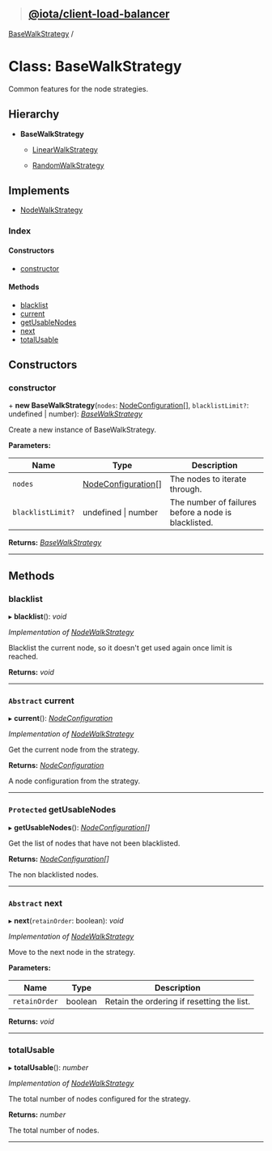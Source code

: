> ## [@iota/client-load-balancer](../README.md)

[BaseWalkStrategy](basewalkstrategy.md) /

# Class: BaseWalkStrategy

Common features for the node strategies.

## Hierarchy

* **BaseWalkStrategy**

  * [LinearWalkStrategy](linearwalkstrategy.md)

  * [RandomWalkStrategy](randomwalkstrategy.md)

## Implements

* [NodeWalkStrategy](../interfaces/nodewalkstrategy.md)

### Index

#### Constructors

* [constructor](basewalkstrategy.md#constructor)

#### Methods

* [blacklist](basewalkstrategy.md#blacklist)
* [current](basewalkstrategy.md#abstract-current)
* [getUsableNodes](basewalkstrategy.md#protected-getusablenodes)
* [next](basewalkstrategy.md#abstract-next)
* [totalUsable](basewalkstrategy.md#totalusable)

## Constructors

###  constructor

\+ **new BaseWalkStrategy**(`nodes`: [NodeConfiguration](nodeconfiguration.md)[], `blacklistLimit?`: undefined | number): *[BaseWalkStrategy](basewalkstrategy.md)*

Create a new instance of BaseWalkStrategy.

**Parameters:**

Name | Type | Description |
------ | ------ | ------ |
`nodes` | [NodeConfiguration](nodeconfiguration.md)[] | The nodes to iterate through. |
`blacklistLimit?` | undefined \| number | The number of failures before a node is blacklisted.  |

**Returns:** *[BaseWalkStrategy](basewalkstrategy.md)*

___

## Methods

###  blacklist

▸ **blacklist**(): *void*

*Implementation of [NodeWalkStrategy](../interfaces/nodewalkstrategy.md)*

Blacklist the current node, so it doesn't get used again once limit is reached.

**Returns:** *void*

___

### `Abstract` current

▸ **current**(): *[NodeConfiguration](nodeconfiguration.md)*

*Implementation of [NodeWalkStrategy](../interfaces/nodewalkstrategy.md)*

Get the current node from the strategy.

**Returns:** *[NodeConfiguration](nodeconfiguration.md)*

A node configuration from the strategy.

___

### `Protected` getUsableNodes

▸ **getUsableNodes**(): *[NodeConfiguration](nodeconfiguration.md)[]*

Get the list of nodes that have not been blacklisted.

**Returns:** *[NodeConfiguration](nodeconfiguration.md)[]*

The non blacklisted nodes.

___

### `Abstract` next

▸ **next**(`retainOrder`: boolean): *void*

*Implementation of [NodeWalkStrategy](../interfaces/nodewalkstrategy.md)*

Move to the next node in the strategy.

**Parameters:**

Name | Type | Description |
------ | ------ | ------ |
`retainOrder` | boolean | Retain the ordering if resetting the list.  |

**Returns:** *void*

___

###  totalUsable

▸ **totalUsable**(): *number*

*Implementation of [NodeWalkStrategy](../interfaces/nodewalkstrategy.md)*

The total number of nodes configured for the strategy.

**Returns:** *number*

The total number of nodes.

___